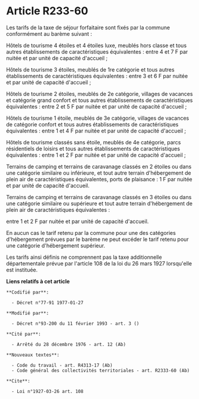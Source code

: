 # Article R233-60

Les tarifs de la taxe de séjour forfaitaire sont fixés par la commune conformément au barème suivant :

Hôtels de tourisme 4 étoiles et 4 étoiles luxe, meublés hors classe et tous autres établissements de caractéristiques
équivalentes : entre 4 et 7 F par nuitée et par unité de capacité d'accueil ;

Hôtels de tourisme 3 étoiles, meublés de 1re catégorie et tous autres établissements de caractéristiques équivalentes : entre
3 et 6 F par nuitée et par unité de capacité d'accueil ;

Hôtels de tourisme 2 étoiles, meublés de 2e catégorie, villages de vacances et catégorie grand confort et tous autres
établissements de caractéristiques équivalentes : entre 2 et 5 F par nuitée et par unité de capacité d'accueil ;

Hôtels de tourisme 1 étoile, meublés de 3e catégorie, villages de vacances de catégorie confort et tous autres établissements
de caractéristiques équivalentes : entre 1 et 4 F par nuitée et par unité de capacité d'accueil ;

Hôtels de tourisme classés sans étoile, meublés de 4e catégorie, parcs résidentiels de loisirs et tous autres établissements
de caractéristiques équivalentes : entre 1 et 2 F par nuitée et par unité de capacité d'accueil ;

Terrains de camping et terrains de caravanage classés en 2 étoiles ou dans une catégorie similaire ou inférieure, et tout
autre terrain d'hébergement de plein air de caractéristiques équivalentes, ports de plaisance : 1 F par nuitée et par unité
de capacité d'accueil.

Terrains de camping et terrains de caravanage classés en 3 étoiles ou dans une catégorie similaire ou supérieure et tout
autre terrain d'hébergement de plein air de caractéristiques équivalentes :

entre 1 et 2 F par nuitée et par unité de capacité d'accueil.

En aucun cas le tarif retenu par la commune pour une des catégories d'hébergement prévues par le barème ne peut excéder le
tarif retenu pour une catégorie d'hébergement supérieur.

Les tarifs ainsi définis ne comprennent pas la taxe additionnelle départementale prévue par l'article 108 de la loi du 26
mars 1927 lorsqu'elle est instituée.

**Liens relatifs à cet article**

	**Codifié par**:

	  - Décret n°77-91 1977-01-27

	**Modifié par**:

	  - Décret n°93-200 du 11 février 1993 - art. 3 ()

	**Cité par**:

	  - Arrêté du 28 décembre 1976 - art. 12 (Ab)

	**Nouveaux textes**:

	  - Code du travail - art. R4313-17 (Ab)
	  - Code général des collectivités territoriales - art. R2333-60 (Ab)

	**Cite**:

	  - Loi n°1927-03-26 art. 108
